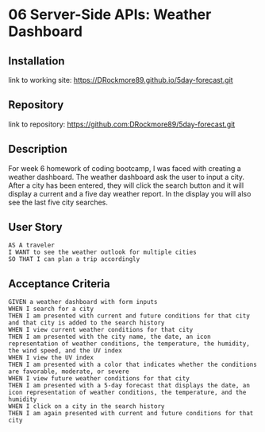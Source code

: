 # 06 Server-Side APIs: Weather Dashboard

## Installation
link to working site:
https://DRockmore89.github.io/5day-forecast.git
## Repository 
link to repository:
https://github.com:DRockmore89/5day-forecast.git
## Description

For week 6 homework of coding bootcamp, I was faced with creating a weather dashboard. The weather dashboard ask the user to input a city. After a city has been entered, they will click the search button and it will display a current and a five day weather report. In the display you will also see the last five city searches.

## User Story

```
AS A traveler
I WANT to see the weather outlook for multiple cities
SO THAT I can plan a trip accordingly
```

## Acceptance Criteria

```
GIVEN a weather dashboard with form inputs
WHEN I search for a city
THEN I am presented with current and future conditions for that city and that city is added to the search history
WHEN I view current weather conditions for that city
THEN I am presented with the city name, the date, an icon representation of weather conditions, the temperature, the humidity, the wind speed, and the UV index
WHEN I view the UV index
THEN I am presented with a color that indicates whether the conditions are favorable, moderate, or severe
WHEN I view future weather conditions for that city
THEN I am presented with a 5-day forecast that displays the date, an icon representation of weather conditions, the temperature, and the humidity
WHEN I click on a city in the search history
THEN I am again presented with current and future conditions for that city
```
